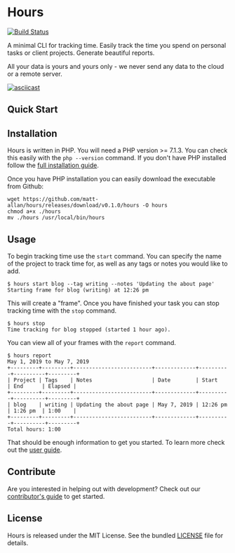 # Hours
[![Build Status](https://secure.travis-ci.org/matt-allan/hours.png?branch=master)](https://travis-ci.org/matt-allan/hours)

A minimal CLI for tracking time.  Easily track the time you spend on personal tasks or client projects.  Generate beautiful reports.

All your data is yours and yours only - we never send any data to the cloud or a remote server.

[![asciicast](https://asciinema.org/a/245508.svg)](https://asciinema.org/a/245508)

## Quick Start

## Installation

Hours is written in PHP. You will need a PHP version >= 7.1.3. You can check this easily with the `php --version` command. If you don't have PHP installed follow the [full installation guide](https://matt-allan.github.io/hours/user-guide/installation/).

Once you have PHP installation you can easily download the executable from Github:

```
wget https://github.com/matt-allan/hours/releases/download/v0.1.0/hours -O hours
chmod a+x ./hours
mv ./hours /usr/local/bin/hours
```

## Usage

To begin tracking time use the `start` command. You can specify the name of the project to track time for, as well as any tags or notes you would like to add.

```
$ hours start blog --tag writing --notes 'Updating the about page'
Starting frame for blog (writing) at 12:26 pm
```

This will create a "frame". Once you have finished your task you can stop tracking time with the `stop` command.

```
$ hours stop                                                      
Time tracking for blog stopped (started 1 hour ago).
```

You can view all of your frames with the `report` command.

```
$ hours report                                      
May 1, 2019 to May 7, 2019
+---------+---------+-------------------------+-------------+----------+----------+---------+
| Project | Tags    | Notes                   | Date        | Start    | End      | Elapsed |
+---------+---------+-------------------------+-------------+----------+----------+---------+
| blog    | writing | Updating the about page | May 7, 2019 | 12:26 pm | 1:26 pm  | 1:00    |
+---------+---------+-------------------------+-------------+----------+----------+---------+
Total hours: 1:00
```

That should be enough information to get you started. To learn more check out the [user guide](https://matt-allan.github.io/hours/user-guide).

## Contribute

Are you interested in helping out with development? Check out our [contributor's guide](https://matt-allan.github.io/hours/contributing) to get started.

## License

Hours is released under the MIT License. See the bundled [LICENSE](./LICENSE.md) file for details.
